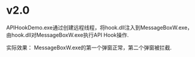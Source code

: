 # v2.0

APIHookDemo.exe通过创建远程线程，将hook.dll注入到MessageBoxW.exe，由hook.dll对MessageBoxW.exe执行API Hook操作.

实际效果：
MessageBoxW.exe的第一个弹窗正常，第二个弹窗被拦截.
